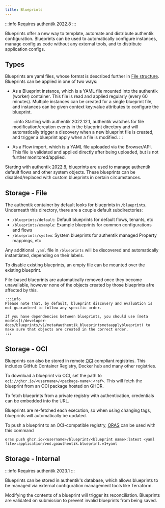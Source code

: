 ```yaml
---
title: Blueprints
---
```


:::info
Requires authentik 2022.8
:::

Blueprints offer a new way to template, automate and distribute authentik configuration. Blueprints can be used to automatically configure instances, manage config as code without any external tools, and to distribute application configs.

## Types

Blueprints are yaml files, whose format is described further in [File structure](./v1/structure). Blueprints can be applied in one of two ways:

-   As a Blueprint instance, which is a YAML file mounted into the authentik (worker) container. This file is read and applied regularly (every 60 minutes). Multiple instances can be created for a single blueprint file, and instances can be given context key:value attributes to configure the blueprint.

    :::info
    Starting with authentik 2022.12.1, authentik watches for file modification/creation events in the blueprint directory and will automatically trigger a discovery when a new blueprint file is created, and trigger a blueprint apply when a file is modified.
    :::

-   As a Flow import, which is a YAML file uploaded via the Browser/API. This file is validated and applied directly after being uploaded, but is not further monitored/applied.

Starting with authentik 2022.8, blueprints are used to manage authentik default flows and other system objects. These blueprints can be disabled/replaced with custom blueprints in certain circumstances.

## Storage - File

The authentik container by default looks for blueprints in `/blueprints`. Underneath this directory, there are a couple default subdirectories:

-   `/blueprints/default`: Default blueprints for default flows, tenants, etc
-   `/blueprints/example`: Example blueprints for common configurations and flows
-   `/blueprints/system`: System blueprints for authentik managed Property mappings, etc

Any additional `.yaml` file in `/blueprints` will be discovered and automatically instantiated, depending on their labels.

To disable existing blueprints, an empty file can be mounted over the existing blueprint.

File-based blueprints are automatically removed once they become unavailable, however none of the objects created by those blueprints afre affected by this.

    :::info
    Please note that, by default, blueprint discovery and evaluation is not guaranteed to follow any specific order.

    If you have dependencies between blueprints, you should use [meta models](/developer-docs/blueprints/v1/meta#authentik_blueprintsmetaapplyblueprint) to make sure that objects are created in the correct order.
    :::

## Storage - OCI

Blueprints can also be stored in remote [OCI](https://opencontainers.org/) compliant registries. This includes GitHub Container Registry, Docker hub and many other registries.

To download a blueprint via OCI, set the path to `oci://ghcr.io/<username>/<package-name>:<ref>`. This will fetch the blueprint from an OCI package hosted on GHCR.

To fetch blueprints from a private registry with authentication, credentials can be embedded into the URL.

Blueprints are re-fetched each execution, so when using changing tags, blueprints will automatically be updated.

To push a blueprint to an OCI-compatible registry, [ORAS](https://oras.land/) can be used with this command

```
oras push ghcr.io/<username>/blueprint/<blueprint name>:latest <yaml file>:application/vnd.goauthentik.blueprint.v1+yaml
```

## Storage - Internal

:::info
Requires authentik 2023.1
:::

Blueprints can be stored in authentik's database, which allows blueprints to be managed via external configuration management tools like Terraform.

Modifying the contents of a blueprint will trigger its reconciliation. Blueprints are validated on submission to prevent invalid blueprints from being saved.
